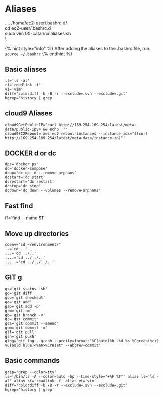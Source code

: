 # Aliases

.... /home/ec2-user/.bashrc.d/\
cd ec2-user/.bashrc.d \
sudo vim 00-catarina.aliases.sh\
\


{% hint style="info" %}
After adding the aliases to the .bashrc file, run:\
`source ~/.bashrc`
{% endhint %}

## Basic aliases

`ll='ls -al'`\
`rf='readlink -f'`\
`vi='vim'`\
`diff='colordiff -b -B -r --exclude=.svn --exclude=.git'`\
`hgrep='history | grep'`

## cloud9 Aliases

`cloud9GetPublicIP="curl http://169.254.169.254/latest/meta-data/public-ipv4 && echo ''"`\
`cloud9EC2Reboot='aws ec2 reboot-instances --instance-ids="$(curl http://169.254.169.254/latest/meta-data/instance-id)"'`

## DOCKER d or dc

`dps='docker ps'`\
`dc='docker-compose'`\
`dcup='dc up -d --remove-orphans'`\
`dcstart='dc start'`\
`dcrestart='dc restart'`\
`dcstop='dc stop'`\
`dcdown='dc down --volumes --remove-orphans'`

## Fast find

ff='find . -name $1'

## Move up directories

`cdenv="cd ~/environment/"`\
`..='cd ..'`\
`...='cd ../..'`\
`....='cd ../../..'`\
`.....='cd ../../../..'`

## GIT g

`gs='git status -sb'`\
`gd='git diff'`\
`gco='git checkout'`\
`ga='git add'`\
`gap='git add -p'`\
`grm='git rm'`\
`gb='git branch -v'`\
`gc='git commit'`\
`gca='git commit --amend'`\
`gcm='git commit -m'`\
`gll='git pull'`\
`gsh='git push'`\
`glog='git log --graph --pretty=format:"%C(auto)%h -%d %s %Cgreen(%cr) %C(bold blue)<%an>%Creset" --abbrev-commit'`

## Basic commands

```
grep='grep --color=tty'
ls='/bin/ls -A --color=auto -hp --time-style="+%F %T"' alias ll='ls -al' alias rf='readlink -f' alias vi='vim' 
diff='colordiff -b -B -r --exclude=.svn --exclude=.git' 
hgrep='history | grep'
```
